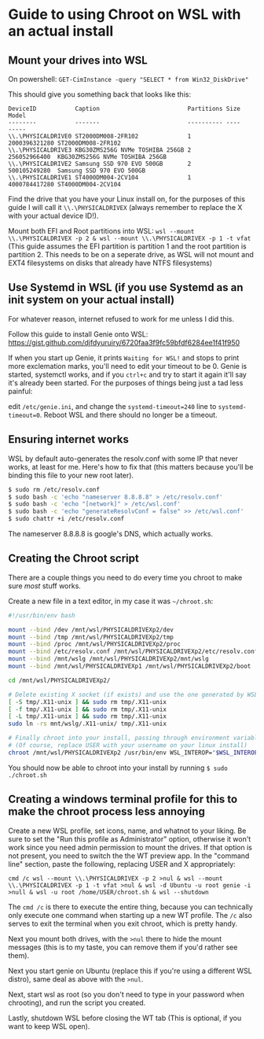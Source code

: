# Guide to using Chroot on WSL with an actual install

## Mount your drives into WSL

On powershell: `GET-CimInstance -query "SELECT * from Win32_DiskDrive"`

This should give you something back that looks like this:
```
DeviceID           Caption                         Partitions Size          Model
--------           -------                         ---------- ----          -----
\\.\PHYSICALDRIVE0 ST2000DM008-2FR102              1          2000396321280 ST2000DM008-2FR102
\\.\PHYSICALDRIVE3 KBG30ZMS256G NVMe TOSHIBA 256GB 2          256052966400  KBG30ZMS256G NVMe TOSHIBA 256GB
\\.\PHYSICALDRIVE2 Samsung SSD 970 EVO 500GB       2          500105249280  Samsung SSD 970 EVO 500GB
\\.\PHYSICALDRIVE1 ST4000DM004-2CV104              1          4000784417280 ST4000DM004-2CV104
```

Find the drive that you have your Linux install on, for the purposes of this guide I will call it `\\.\PHYSICALDRIVEX` (always remember to replace the X with your actual device ID!).

Mount both EFI and Root partitions into WSL: `wsl --mount \\.\PHYSICALDRIVEX -p 2 & wsl --mount \\.\PHYSICALDRIVEX -p 1 -t vfat` (This guide assumes the EFI partition is partition 1 and the root partition is partition 2. This needs to be on a seperate drive, as WSL will not mount and EXT4 filesystems on disks that already have NTFS filesystems)

## Use Systemd in WSL (if you use Systemd as an init system on your actual install)

For whatever reason, internet refused to work for me unless I did this.

Follow this guide to install Genie onto WSL: https://gist.github.com/djfdyuruiry/6720faa3f9fc59bfdf6284ee1f41f950

If when you start up Genie, it prints `Waiting for WSL!` and stops to print more exclemation marks, you'll need to edit your timeout to be 0. Genie is started, systemctl works, and if you `ctrl+c` and try to start it again it'll say it's already been started. For the purposes of things being just a tad less painful:

edit `/etc/genie.ini`, and change the `systemd-timeout=240` line to `systemd-timeout=0`. Reboot WSL and there should no longer be a timeout.

## Ensuring internet works

WSL by default auto-generates the resolv.conf with some IP that never works, at least for me. Here's how to fix that (this matters because you'll be binding this file to your new root later).

```bash
$ sudo rm /etc/resolv.conf
$ sudo bash -c 'echo "nameserver 8.8.8.8" > /etc/resolv.conf'
$ sudo bash -c 'echo "[network]" > /etc/wsl.conf'
$ sudo bash -c 'echo "generateResolvConf = false" >> /etc/wsl.conf'
$ sudo chattr +i /etc/resolv.conf
```

The nameserver 8.8.8.8 is google's DNS, which actually works.

## Creating the Chroot script

There are a couple things you need to do every time you chroot to make sure *most* stuff works.

Create a new file in a text editor, in my case it was `~/chroot.sh`:

```bash
#!/usr/bin/env bash

mount --bind /dev /mnt/wsl/PHYSICALDRIVEXp2/dev                         # These are not present on a system you don't boot,
mount --bind /tmp /mnt/wsl/PHYSICALDRIVEXp2/tmp                         # so for everything to work right you need these.
mount --bind /proc /mnt/wsl/PHYSICALDRIVEXp2/proc                       # ^
mount --bind /etc/resolv.conf /mnt/wsl/PHYSICALDRIVEXp2/etc/resolv.conf # This is needed so your internet works
mount --bind /mnt/wslg /mnt/wsl/PHYSICALDRIVEXp2/mnt/wslg               # This is so you can pass through windows to windows
mount --bind /mnt/wsl/PHYSICALDRIVEXp1 /mnt/wsl/PHYSICALDRIVEXp2/boot   # Mount EFI partition

cd /mnt/wsl/PHYSICALDRIVEXp2/

# Delete existing X socket (if exists) and use the one generated by WSL
[ -S tmp/.X11-unix ] && sudo rm tmp/.X11-unix
[ -f tmp/.X11-unix ] && sudo rm tmp/.X11-unix
[ -L tmp/.X11-unix ] && sudo rm tmp/.X11-unix
sudo ln -rs mnt/wslg/.X11-unix/ tmp/.X11-unix

# Finally chroot into your install, passing through environment variables needed for window pass through, and lastly switching to your user.
# (Of course, replace USER with your username on your linux install)
chroot /mnt/wsl/PHYSICALDRIVEXp2 /usr/bin/env WSL_INTEROP="$WSL_INTEROP" DISPLAY="$DISPLAY" WAYLAND_DISPLAY="$WAYLAND_DISPLAY" XDG_RUNTIME_DIR="$XDG_RUNTIME_DIR" /bin/bash -c "su USER"
```

You should now be able to chroot into your install by running `$ sudo ./chroot.sh`

## Creating a windows terminal profile for this to make the chroot process less annoying

Create a new WSL profile, set icons, name, and whatnot to your liking. Be sure to set the "Run this profile as Administrator" option, otherwise it won't work since you need admin permission to mount the drives. If that option is not present, you need to switch the the WT preview app. In the "command line" section, paste the following, replacing USER and X appropriately:

`cmd /c wsl --mount \\.\PHYSICALDRIVEX -p 2 >nul & wsl --mount \\.\PHYSICALDRIVEX -p 1 -t vfat >nul & wsl -d Ubuntu -u root genie -i >null & wsl -u root /home/USER/chroot.sh & wsl --shutdown`

The `cmd /c` is there to execute the entire thing, because you can technically only execute one command when starting up a new WT profile. The `/c` also serves to exit the terminal when you exit chroot, which is pretty handy.

Next you mount both drives, with the `>nul` there to hide the mount messages (this is to my taste, you can remove them if you'd rather see them).

Next you start genie on Ubuntu (replace this if you're using a different WSL distro), same deal as above with the `>nul`.

Next, start wsl as root (so you don't need to type in your password when chrooting), and run the script you created.

Lastly, shutdown WSL before closing the WT tab (This is optional, if you want to keep WSL open).
